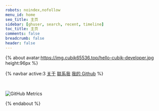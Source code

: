 ```yaml
---
robots: noindex,nofollow
menu_id: home
seo_title: 主页
sidebar: [ghuser, search, recent, timeline]
toc_title: 主页
comments: false
breadcrumb: false
header: false
---
```


{% about avatar:https://img.cubik65536.top/hello-cubik-developer.jpg height:96px %}

{% navbar active:3 [关于](/) [联系我](/contact-me/) [我的&nbsp;Github](/my-github/) %}

<br />

![GitHub Metrics](https://github-metrics.cubik65536.top/github-metrics.svg)

{% endabout %}
